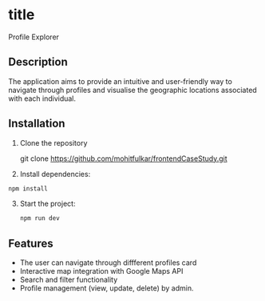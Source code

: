 # title
 Profile Explorer

 ## Description
 The application aims to provide an intuitive and
 user-friendly way to navigate through profiles and visualise the geographic
 locations associated with each individual.

 ## Installation
1. Clone the repository

    git clone https://github.com/mohitfulkar/frontendCaseStudy.git
 
2.  Install dependencies:
   ```bash
   npm install
   ```

3. Start the project:
   ```bash
   npm run dev  
   ```

## Features 
- The user can navigate through diffferent profiles card
- Interactive map integration with Google Maps API
- Search and filter functionality
- Profile management (view, update, delete) by admin.

